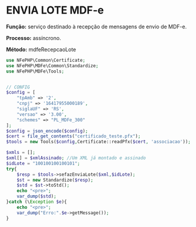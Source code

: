 # ENVIA LOTE MDF-e

**Função:** serviço destinado à recepção de mensagens de envio de MDF-e.

**Processo:** assíncrono.

**Método:** mdfeRecepcaoLote


```php
use NFePHP\Common\Certificate;
use NFePHP\MDFe\Common\Standardize;
use NFePHP\MDFe\Tools;


// CONFIG
$config = [
    "tpAmb" => '2',
    "cnpj" => '16417955000189',
    "siglaUF" => 'RS',
    "versao" => '3.00',
    "schemes" => "PL_MDFe_300"
];
$config = json_encode($config);
$cert = file_get_contents("certificado_teste.pfx");
$tools = new Tools($config,Certificate::readPfx($cert, 'associacao'));

$xmls = [];
$xml[] = $xmlAssinado; //Um XML já montado e assinado
$idLote = "100100100100101";
try{
    $resp = $tools->sefazEnviaLote($xml,$idLote);
    $st = new Standardize($resp);
    $std = $st->toStd();
    echo "<pre>";
    var_dump($std);
}catch (\Exception $e){
    echo "<pre>";
    var_dump("Erro:".$e->getMessage());
}

```